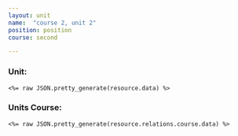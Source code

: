 ```yaml
---
layout: unit
name:  "course 2, unit 2"
position: position
course: second

--- 
```

### Unit:
```
<%= raw JSON.pretty_generate(resource.data) %>
```

### Units Course: 

```
<%= raw JSON.pretty_generate(resource.relations.course.data) %>
```